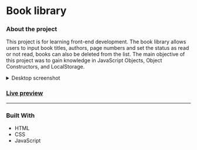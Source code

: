# Book library
### About the project
This project is for learning front-end development. The book library allows users to input book titles, authors, page numbers and set the status as read or not read, books can also be deleted from the list. The main objective of this project was to gain knowledge in JavaScript Objects, Object Constructors, and LocalStorage.
<details>
<summary>Desktop screenshot</summary>
  <ol>
    <img src="assets/dekstop-ss.jpg" alt="Sign-up form desktop screenshot">
  </ol>
</details>


### [Live preview](https://liudasbo.github.io/book-library/)

---
### Built With
* HTML
* CSS
* JavaScript